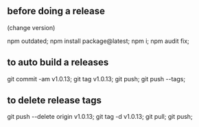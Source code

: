 ## before doing a release

  (change version)

  npm outdated;
  npm install package@latest;
  npm i;
  npm audit fix;

## to auto build a releases
  git commit -am v1.0.13;
  git tag v1.0.13;
  git push;
  git push --tags;

## to delete release tags
  git push --delete origin v1.0.13;
  git tag -d v1.0.13;
  git pull;
  git push;

